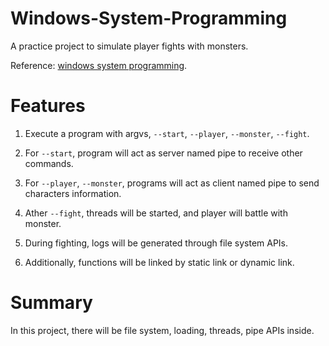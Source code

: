# Windows-System-Programming

A practice project to simulate player fights with monsters. 

Reference: [windows system programming](https://www.books.com.tw/products/0010507046).

# Features

1. Execute a program with argvs, `--start`, `--player`, `--monster`, `--fight`.

2. For `--start`, program will act as server named pipe to receive other commands.

3. For `--player`, `--monster`, programs will act as client named pipe to send characters information.

4. Ather `--fight`, threads will be started, and player will battle with monster.

5. During fighting, logs will be generated through file system APIs.

6. Additionally, functions will be linked by static link or dynamic link.

# Summary

In this project, there will be file system, loading, threads, pipe APIs inside. 
